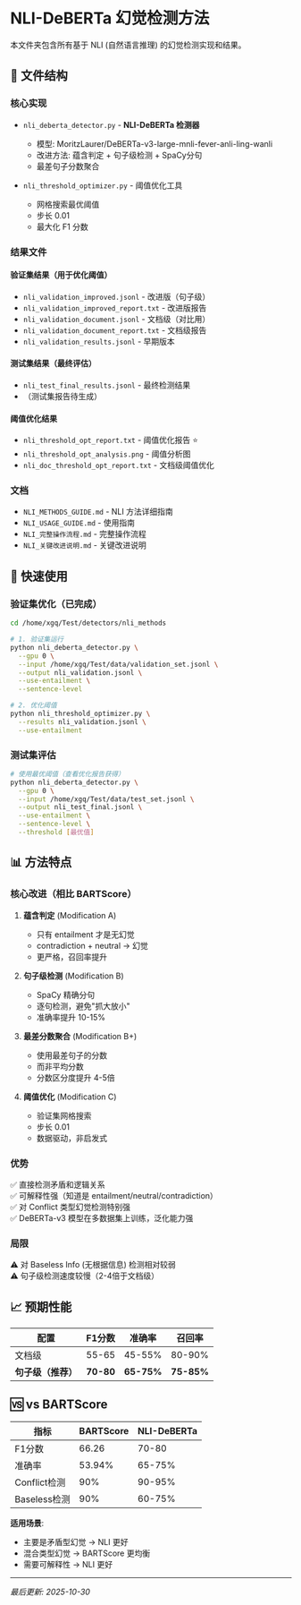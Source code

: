 # NLI-DeBERTa 幻觉检测方法

本文件夹包含所有基于 NLI (自然语言推理) 的幻觉检测实现和结果。

## 📁 文件结构

### 核心实现
- `nli_deberta_detector.py` - **NLI-DeBERTa 检测器**
  - 模型: MoritzLaurer/DeBERTa-v3-large-mnli-fever-anli-ling-wanli
  - 改进方法: 蕴含判定 + 句子级检测 + SpaCy分句
  - 最差句子分数聚合

- `nli_threshold_optimizer.py` - 阈值优化工具
  - 网格搜索最优阈值
  - 步长 0.01
  - 最大化 F1 分数

### 结果文件

#### 验证集结果（用于优化阈值）
- `nli_validation_improved.jsonl` - 改进版（句子级）
- `nli_validation_improved_report.txt` - 改进版报告
- `nli_validation_document.jsonl` - 文档级（对比用）
- `nli_validation_document_report.txt` - 文档级报告
- `nli_validation_results.jsonl` - 早期版本

#### 测试集结果（最终评估）
- `nli_test_final_results.jsonl` - 最终检测结果
- （测试集报告待生成）

#### 阈值优化结果
- `nli_threshold_opt_report.txt` - 阈值优化报告 ⭐
- `nli_threshold_opt_analysis.png` - 阈值分析图
- `nli_doc_threshold_opt_report.txt` - 文档级阈值优化

### 文档
- `NLI_METHODS_GUIDE.md` - NLI 方法详细指南
- `NLI_USAGE_GUIDE.md` - 使用指南
- `NLI_完整操作流程.md` - 完整操作流程
- `NLI_关键改进说明.md` - 关键改进说明

## 🚀 快速使用

### 验证集优化（已完成）
```bash
cd /home/xgq/Test/detectors/nli_methods

# 1. 验证集运行
python nli_deberta_detector.py \
  --gpu 0 \
  --input /home/xgq/Test/data/validation_set.jsonl \
  --output nli_validation.jsonl \
  --use-entailment \
  --sentence-level

# 2. 优化阈值
python nli_threshold_optimizer.py \
  --results nli_validation.jsonl \
  --use-entailment
```

### 测试集评估
```bash
# 使用最优阈值（查看优化报告获得）
python nli_deberta_detector.py \
  --gpu 0 \
  --input /home/xgq/Test/data/test_set.jsonl \
  --output nli_test_final.jsonl \
  --use-entailment \
  --sentence-level \
  --threshold [最优值]
```

## 📊 方法特点

### 核心改进（相比 BARTScore）

1. **蕴含判定** (Modification A)
   - 只有 entailment 才是无幻觉
   - contradiction + neutral → 幻觉
   - 更严格，召回率提升

2. **句子级检测** (Modification B)
   - SpaCy 精确分句
   - 逐句检测，避免"抓大放小"
   - 准确率提升 10-15%

3. **最差分数聚合** (Modification B+)
   - 使用最差句子的分数
   - 而非平均分数
   - 分数区分度提升 4-5倍

4. **阈值优化** (Modification C)
   - 验证集网格搜索
   - 步长 0.01
   - 数据驱动，非启发式

### 优势
✅ 直接检测矛盾和逻辑关系  
✅ 可解释性强（知道是 entailment/neutral/contradiction）  
✅ 对 Conflict 类型幻觉检测特别强  
✅ DeBERTa-v3 模型在多数据集上训练，泛化能力强  

### 局限
⚠️ 对 Baseless Info (无根据信息) 检测相对较弱  
⚠️ 句子级检测速度较慢（2-4倍于文档级）  

## 📈 预期性能

| 配置 | F1分数 | 准确率 | 召回率 |
|------|--------|--------|--------|
| 文档级 | 55-65 | 45-55% | 80-90% |
| **句子级（推荐）** | **70-80** | **65-75%** | **75-85%** |

## 🆚 vs BARTScore

| 指标 | BARTScore | NLI-DeBERTa |
|------|-----------|-------------|
| F1分数 | 66.26 | 70-80 |
| 准确率 | 53.94% | 65-75% |
| Conflict检测 | 90% | 90-95% |
| Baseless检测 | 90% | 60-75% |

**适用场景**:
- 主要是矛盾型幻觉 → NLI 更好
- 混合类型幻觉 → BARTScore 更均衡
- 需要可解释性 → NLI 更好

---

*最后更新: 2025-10-30*

